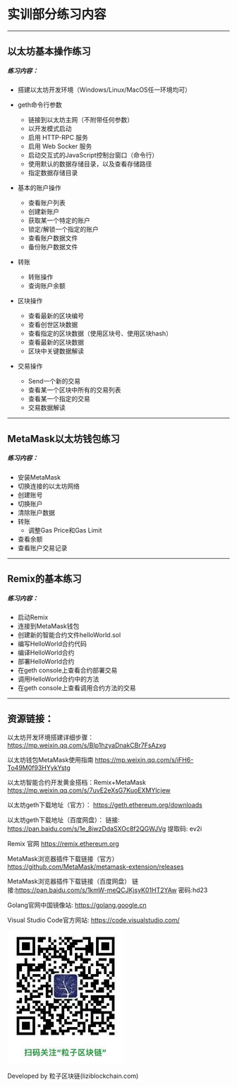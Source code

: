 # 实训部分练习内容

***
## 以太坊基本操作练习

##### 练习内容：

* 搭建以太坊开发环境（Windows/Linux/MacOS任一环境均可）


* geth命令行参数
  - 链接到以太坊主网（不附带任何参数）
  - 以开发模式启动
  - 启用 HTTP-RPC 服务
  - 启用 Web Socker 服务
  - 启动交互式的JavaScript控制台窗口（命令行）
  - 使用默认的数据存储目录，以及查看存储路径
  - 指定数据存储目录


* 基本的账户操作
  - 查看账户列表
  - 创建新账户
  - 获取某一个特定的账户
  - 锁定/解锁一个指定的账户
  - 查看账户数据文件
  - 备份账户数据文件


* 转账
   - 转账操作
   - 查询账户余额


* 区块操作
  - 查看最新的区块编号
  - 查看创世区块数据
  - 查看指定的区块数据（使用区块号、使用区块hash）
  - 查看最新的区块数据
  - 区块中关键数据解读



* 交易操作
  - Send一个新的交易
  - 查看某一个区块中所有的交易列表
  - 查看某一个指定的交易
  - 交易数据解读

***

## MetaMask以太坊钱包练习

##### 练习内容：

* 安装MetaMask
* 切换连接的以太坊网络
* 创建账号
* 切换账户
* 清除账户数据
* 转账
  - 调整Gas Price和Gas Limit
* 查看余额
* 查看账户交易记录

***
## Remix的基本练习

##### 练习内容：

* 启动Remix
* 连接到MetaMask钱包
* 创建新的智能合约文件helloWorld.sol
* 编写HelloWorld合约代码
* 编译HelloWorld合约
* 部署HelloWorld合约
* 在geth console上查看合约部署交易
* 调用HelloWorld合约中的方法
* 在geth console上查看调用合约方法的交易



***
## 资源链接：

以太坊开发环境搭建详细步骤：
https://mp.weixin.qq.com/s/BIp1hzyaDnakCBr7FsAzxg

以太坊钱包MetaMask使用指南
https://mp.weixin.qq.com/s/iFH6-To49M0f93HYykYstg

以太坊智能合约开发黄金搭档：Remix+MetaMask
https://mp.weixin.qq.com/s/7uvE2eXsG7KuoEXMYlcjew



以太坊geth下载地址（官方）：
https://geth.ethereum.org/downloads

以太坊geth下载地址（百度网盘）：
链接: https://pan.baidu.com/s/1e_8iwzDdaSXOc8f2QGWJVg 提取码: ev2i


Remix 官网
https://remix.ethereum.org

MetaMask浏览器插件下载链接（官方）
https://github.com/MetaMask/metamask-extension/releases

MetaMask浏览器插件下载链接（百度网盘）
链接:https://pan.baidu.com/s/1kmW-meQCJKjsyK01HT2YAw  密码:hd23




Golang官网中国镜像站: https://golang.google.cn

Visual Studio Code官方网站: https://code.visualstudio.com/



![](../imgs/liziblockchain_wechat.jpg)


Developed by 粒子区块链(liziblockchain.com)
